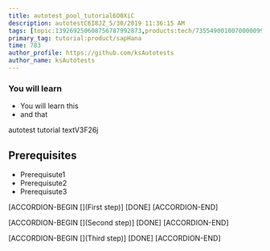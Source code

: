 ```yaml
---
title: autotest_pool_tutorial6O0XiC
description: autotestC6I8JZ_5/30/2019 11:36:15 AM
tags: [topic:139269250608756787992873,products:tech/73554900100700000996,tutorial:experience/advanced]
primary_tag: tutorial:product/sapHana
time: 783
author_profile: https://github.com/ksAutotests
author_name: ksAutotests
---
```

### You will learn
- You will learn this
- and that

autotest tutorial textV3F26j

## Prerequisites
- Prerequisute1
- Prerequisute2
- Prerequisute3

[ACCORDION-BEGIN [](First step)]
[DONE]
[ACCORDION-END]

[ACCORDION-BEGIN [](Second step)]
[DONE]
[ACCORDION-END]

[ACCORDION-BEGIN [](Third step)]
[DONE]
[ACCORDION-END]

